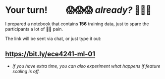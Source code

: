 <h1>
  <twemoji-man-technologist /><twemoji-woman-technologist /> Your turn! &nbsp; &nbsp; &nbsp; &nbsp; 
  😱😱😱 <em>already?</em> 🐎🐎🐎
</h1>

<div></div>

I prepared a notebook that contains **156** <twemoji-double-exclamation-mark />
training data, just to spare the participants a lot of 🖖<twemoji-keyboard />🖖
pain.


The link will be sent via chat, or just <twemoji-keyboard /> <twemoji-keyboard />
type it out:

## https://bit.ly/ece4241-ml-01

<Countdown class="text-orange-500 mt-16" />

<div class="mt-8"></div>

- _If you have extra time, you can also experiment what happens if feature scaling is off._
